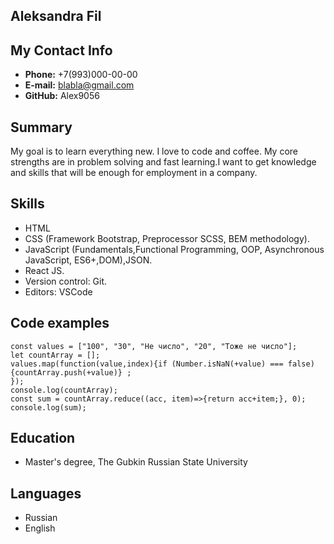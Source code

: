 
## __Aleksandra Fil__


## __My Contact Info__

* __Phone:__ +7(993)000-00-00
* __E-mail:__ blabla@gmail.com
* __GitHub:__ Alex9056


## __Summary__

My goal is to learn everything new. I love to code and coffee. My core strengths are in problem solving and fast learning.I want to get knowledge and skills that will be enough for employment in a company.


## __Skills__

* HTML
* CSS (Framework Bootstrap, Preprocessor SCSS, BEM methodology).
* JavaScript (Fundamentals,Functional Programming, OOP, Asynchronous JavaScript, ES6+,DOM),JSON.
* React JS.
* Version control: Git.
* Editors: VSCode


## __Code examples__

```
const values = ["100", "30", "Не число", "20", "Тоже не число"];
let countArray = [];
values.map(function(value,index){if (Number.isNaN(+value) === false)
{countArray.push(+value)} ;
});
console.log(countArray);
const sum = countArray.reduce((acc, item)=>{return acc+item;}, 0);
console.log(sum);
```


## __Education__

* Master's degree, The Gubkin Russian State University


## __Languages__

* Russian
* English

